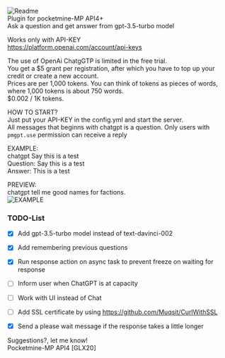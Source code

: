 ![Readme](https://user-images.githubusercontent.com/79281788/230729315-414e95a9-9d1e-4df9-adbc-40a72cf16a20.png)<br>
Plugin for pocketmine-MP API4+<br>
Ask a question and get answer from gpt-3.5-turbo model<br>

Works only with API-KEY<br>
https://platform.openai.com/account/api-keys<br>

The use of OpenAi ChatgGTP is limited in the free trial.<br>
You get a $5 grant per registration, after which you have to top up your credit or create a new account.<br>
Prices are per 1,000 tokens. You can think of tokens as pieces of words, where 1,000 tokens is about 750 words.<br>
$0.002 / 1K tokens.<br>

HOW TO START?<br>
Just put your API-KEY in the config.yml and start the server.<br>
All messages that beginns with chatgpt is a question.
Only users with ```pmgpt.use``` permission can receive a reply


EXAMPLE:<br>
chatgpt Say this is a test<br>
Question: Say this is a test<br>
Answer: This is a test<br>


PREVIEW:<br>
chatgpt tell me good names for factions.<br>
![EXAMPLE](https://user-images.githubusercontent.com/79281788/229948384-927f6786-4f90-4869-8e6c-7a7b570a960e.png)<br>

### TODO-List
- [x] Add gpt-3.5-turbo model instead of text-davinci-002
- [x] Add remembering previous questions
- [x] Run response action on async task to prevent freeze on waiting for response
- [ ] Inform user when ChatGPT is at capacity
- [ ] Work with UI instead of Chat 
- [ ] Add SSL certificate by using https://github.com/Muqsit/CurlWithSSL
- [x] Send a please wait message if the response takes a little longer


Suggestions?, let me know!<br>
Pocketmine-MP API4 [GLX20]<br>
